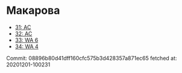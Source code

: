 # Макарова
- [31: AC](31.md)
- [32: AC](32.md)
- [33: WA 6](33.md)
- [34: WA 4](34.md)

Commit: 08896b80d41dff160cfc575b3d428357a871ec65
 fetched at: 20201201-100231
